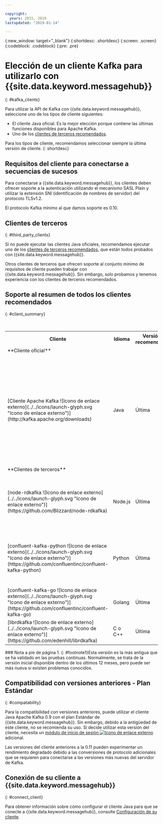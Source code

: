 ```yaml
---

copyright:
  years: 2015, 2019
lastupdated: "2019-01-14"

---
```


{:new_window: target="_blank"}
{:shortdesc: .shortdesc}
{:screen: .screen}
{:codeblock: .codeblock}
{:pre: .pre}

# Elección de un cliente Kafka para utilizarlo con {{site.data.keyword.messagehub}}
{: #kafka_clients}

Para utilizar la API de Kafka con {{site.data.keyword.messagehub}}, seleccione uno de los tipos de cliente siguientes:

* El cliente Java oficial. Es la mejor elección porque contiene las últimas funciones disponibles para Apache Kafka.
* Uno de los [clientes de terceros recomendados](/docs/services/EventStreams/eventstreams062.html#clients_table).

Para los tipos de cliente, recomendamos seleccionar siempre la última versión de cliente. 
{: shortdesc}

## Requisitos del cliente para conectarse a secuencias de sucesos

Para conectarse a {{site.data.keyword.messagehub}}, los clientes deben ofrecer soporte a la autenticación utilizando el mecanismo SASL Plain y utilizar la extensión SNI (identificación de nombres de servidor) del protocolo TLSv1.2.

El protocolo Kafka mínimo al que damos soporte es 0.10.

<!--
## Support summary for the official Apache Kafka client (Java)

<table>
    <caption>Table 1. Kafka client support in Standard and Enterprise plans</caption>
      <tr>
	        <th></th>
		    <th>Standard and Enterprise Plans</th>
		    <th></th>
        </tr>
	  		<tr>
			<td>**Kafka version on cluster**</td>
			<td>Kafka 1.1</td>
		</tr>
	  		<tr>
			<td>**Supported client versions**</td>
			<td>Kafka 1.1, or later</td>
		</tr>
			<td>**Authentication requirements**</td>
			<td>Client must support authentication using the SASL Plain mechanism and use the Server Name Indication (SNI) extension to the TLSv1.2 protocol</td>
		</tr>

</table>
-->
	
## Clientes de terceros
{: #third_party_clients}

Si no puede ejecutar las clientes Java oficiales, recomendamos ejecutar uno de los [clientes de terceros recomendados](/docs/services/EventStreams/eventstreams062.html#clients_table), que están todos probados con {{site.data.keyword.messagehub}}. 

Otros clientes de terceros que ofrecen soporte al conjunto mínimo de requisitos de cliente pueden trabajar con {{site.data.keyword.messagehub}}. Sin embargo, solo probamos y tenemos experiencia con los clientes de terceros recomendados.

## Soporte al resumen de todos los clientes recomendados
{: #client_summary}

<table id="clients_table">
    <caption>Tabla 2. Resumen del soporte de cliente</caption>
      <tr>
		    <th>Cliente</th>
		    <th>Idioma</th>
			<th>Versión recomendada</th>
		    <th>Versión mínima soportada [<sup>1</sup>](/docs/services/EventStreams/eventstreams062.html#footnote1)</th>
			<th>Enlace al ejemplo</th>
        </tr>
			<tr>
			<td colspan="3">**Cliente oficial**</td>
			</tr>
	  		<tr>
			<td>[Cliente Apache Kafka ![Icono de enlace externo](../../icons/launch-glyph.svg "Icono de enlace externo")](http://kafka.apache.org/downloads)</td>
			<td>Java</td>
			<td>Última</td>
			<td>0.10.2 <p> Para obtener información sobre clientes más antiguos, consulte la [compatibilidad con versiones anteriores](/docs/services/EventStreams/eventstreams062.html#compatability).</p></td>
			<td>[Ejemplo de consola Java ![Icono de enlace externo](../../icons/launch-glyph.svg "Icono de enlace externo")](https://github.com/ibm-messaging/event-streams-samples/tree/master/kafka-java-console-sample)<br/>
			[Ejemplo de Liberty ![Icono de enlace externo](../../icons/launch-glyph.svg "Icono de enlace externo")](https://github.com/ibm-messaging/event-streams-samples/tree/master/kafka-java-liberty-sample)
			</td>
			</tr>
			<tr>
			<td colspan="3">**Clientes de terceros**</td>
			</tr>
	  		<tr>
			<td>[node-rdkafka ![Icono de enlace externo](../../icons/launch-glyph.svg "Icono de enlace externo")](https://github.com/Blizzard/node-rdkafka)</td>
			<td>Node.js</td>
			<td>Última</td>
			<td>2.2.2</td>
			<td>[Ejemplo de Node.js ![Icono de enlace externo](../../icons/launch-glyph.svg "Icono de enlace externo")](https://github.com/ibm-messaging/event-streams-samples/tree/master/kafka-nodejs-console-sample)</td>
		</tr>
		<tr>
			<td>[confluent-kafka-python ![Icono de enlace externo](../../icons/launch-glyph.svg "Icono de enlace externo")](https://github.com/confluentinc/confluent-kafka-python)</td>
			<td>Python</td>
			<td>Última</td>
			<td>0.11.0</td>
			<td>[Ejemplo de Python de Kafka ![Icono de enlace externo](../../icons/launch-glyph.svg "Icono de enlace externo")](https://github.com/ibm-messaging/event-streams-samples/tree/master/kafka-python-console-sample)</td>
		</tr>
		<tr>
			<td>[confluent-kafka-go ![Icono de enlace externo](../../icons/launch-glyph.svg "Icono de enlace externo")](https://github.com/confluentinc/confluent-kafka-go)</td>
			<td>Golang</td>
			<td>Última</td>
			<td>0.11.0</td>
			<td></td>
		</tr>
		<tr>
			<td>[librdkafka ![Icono de enlace externo](../../icons/launch-glyph.svg "Icono de enlace externo")](https://github.com/edenhill/librdkafka)</td>
			<td>C o C++</td>
			<td>Última</td>
			<td>0.11.0</td>
			<td></td>
		</tr>

</table>
### Nota a pie de página
1. {: #footnote1}Esta versión es la más antigua que se ha validado en las pruebas continuas. Normalmente, se trata de la versión inicial disponible dentro de los últimos 12 meses, pero puede ser más nueva si existen problemas conocidos.

## Compatibilidad con versiones anteriores - Plan Estándar
{: #compatability}

Para la compatibilidad con versiones anteriores, puede utilizar el cliente Java Apache Kafka 0.9 con el plan Estándar de {{site.data.keyword.messagehub}}. Sin embargo, debido a la antigüedad de este cliente, no se recomienda su uso. Si decide utilizar esta versión del cliente, necesita un [módulo de inicio de sesión ![Icono de enlace externo](../../icons/launch-glyph.svg "Icono de enlace externo")](https://github.com/ibm-messaging/event-streams-samples/tree/master/kafka-0.9/message-hub-login-library) adicional.

Las versiones del cliente anteriores a la 0.11 pueden experimentar un rendimiento degradado debido a las conversiones de protocolo adicionales que se requieren para conectarse a las versiones más nuevas del servidor de Kafka.

<!--
## Unsupported clients

The following clients are not supported by {{site.data.keyword.messagehub}}:

### kafka-node
The kafka-node client does not fully support SASL authentication with the PLAIN mechanism so cannot currently be used with {{site.data.keyword.messagehub}}.


### no-kafka 
The no-kafka client does not fully support SASL authentication with the PLAIN mechanism so cannot currently be used with {{site.data.keyword.messagehub}}.

-->

## Conexión de su cliente a {{site.data.keyword.messagehub}}
{: #connect_client}

Para obtener información sobre cómo configurar el cliente Java para que se conecte a {{site.data.keyword.messagehub}}, consulte [Configuración de su cliente](/docs/services/EventStreams/eventstreams063.html).












